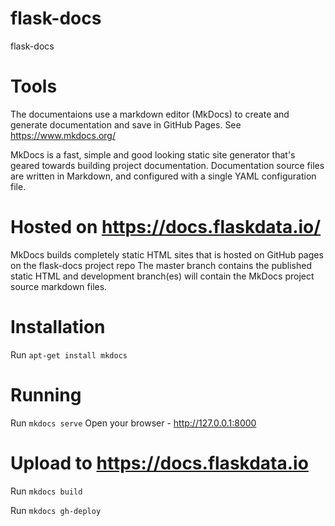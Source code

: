 # flask-docs
flask-docs
# Tools
The documentaions use a markdown editor (MkDocs) to create and generate documentation and save in GitHub Pages.
See https://www.mkdocs.org/

MkDocs is a fast, simple and good looking static site generator that's geared towards building project documentation. Documentation source files are written in Markdown, and configured with a single YAML configuration file.

# Hosted on https://docs.flaskdata.io/
MkDocs builds completely static HTML sites that is hosted on GitHub pages on the flask-docs project repo
The master branch contains the published static HTML and development branch(es) will contain the MkDocs project source markdown files.

# Installation
Run ```apt-get install mkdocs```

# Running
Run ```mkdocs serve```
Open your browser - http://127.0.0.1:8000

# Upload to https://docs.flaskdata.io
Run ```mkdocs build```

Run ```mkdocs gh-deploy```